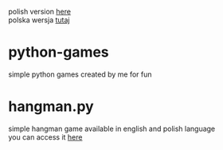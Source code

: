 polish version [here](https://github.com/opplaypro/python-games/blob/main/README_PL.md)\
polska wersja [tutaj](https://github.com/opplaypro/python-games/blob/main/README_PL.md)
# python-games
simple python games created by me for fun

# hangman.py
simple hangman game available in english and polish language\
you can access it [here](https://github.com/opplaypro/python-games/blob/main/hangman.py)
